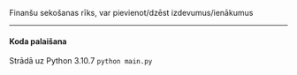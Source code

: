 Finanšu sekošanas rīks, var pievienot/dzēst izdevumus/ienākumus

------------


#### Koda palaišana
Strādā uz Python 3.10.7
`python main.py`
